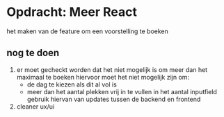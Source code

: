 # Opdracht: Meer React
het maken van de feature om een voorstelling te boeken

## nog te doen
1. er moet gecheckt worden dat het niet mogelijk is om meer dan het maximaal te boeken
  hiervoor moet het niet mogelijk zijn om:
   * de dag te kiezen als dit al vol is
   * meer dan het aantal plekken vrij in te vullen in het aantal inputfield
   gebruik hiervan van updates tussen de backend en frontend
2. cleaner ux/ui
